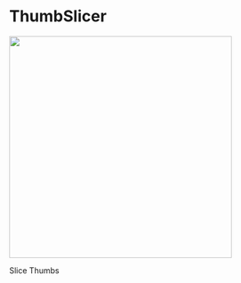 # ThumbSlicer

<img src=https://github.com/XlogicX/ThumbSlicer/blob/master/thumbslicer_logo.png width="400">

Slice Thumbs
